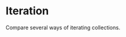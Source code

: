 # Iteration

Compare several ways of iterating collections.

<script setup lang="ts">
import Runner from './Runner.vue';
import { BENCH } from './iter';

</script>

<Runner :bench="BENCH" />
